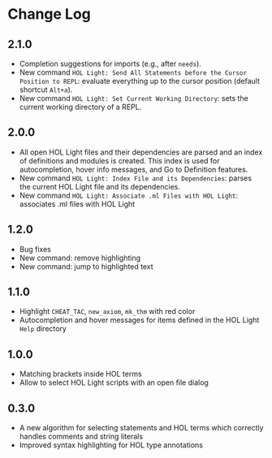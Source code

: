 # Change Log

## 2.1.0
- Completion suggestions for imports (e.g., after `needs`).
- New command `HOL Light: Send All Statements before the Cursor Position to REPL`:
  evaluate everything up to the cursor position (default shortcut `Alt+a`).
- New command `HOL Light: Set Current Working Directory`: sets the current working
  directory of a REPL.

## 2.0.0
- All open HOL Light files and their dependencies are parsed and an index of definitions and modules is
  created. This index is used for autocompletion, hover info messages, and Go to Definition features.
- New command `HOL Light: Index File and its Dependencies`: parses the current HOL Light file
  and its dependencies.
- New command `HOL Light: Associate .ml Files with HOL Light`: associates .ml files with HOL Light

## 1.2.0
- Bug fixes
- New command: remove highlighting
- New command: jump to highlighted text

## 1.1.0
- Highlight `CHEAT_TAC`, `new_axiom`, `mk_thm` with red color
- Autocompletion and hover messages for items defined in the HOL Light `Help` directory

## 1.0.0
- Matching brackets inside HOL terms
- Allow to select HOL Light scripts with an open file dialog

## 0.3.0
- A new algorithm for selecting statements and HOL terms which correctly handles comments and string literals
- Improved syntax highlighting for HOL type annotations

